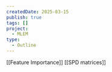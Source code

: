 ```yaml
---
createdDate: 2025-03-15
publish: true
tags: []
project:
  - MLEM
type:
  - Outline
---
```

[[Feature Importance]]
[[SPD matrices]]